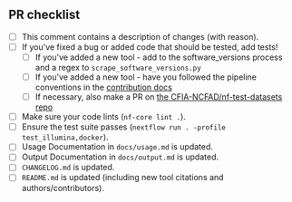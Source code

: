 <!--
# CFIA-NCFAD/nf-flu pull request

Many thanks for contributing to CFIA-NCFAD/nf-flu!

Please fill in the appropriate checklist below (delete whatever is not relevant).
These are the most common things requested on pull requests (PRs).

Remember that PRs should be made against the dev branch, unless you're preparing a pipeline release.

Learn more about contributing: [CONTRIBUTING.md](https://github.com/CFIA-NCFAD/nf-flu/tree/master/.github/CONTRIBUTING.md)
-->

## PR checklist

- [ ] This comment contains a description of changes (with reason).
- [ ] If you've fixed a bug or added code that should be tested, add tests!
  - [ ] If you've added a new tool - add to the software_versions process and a regex to `scrape_software_versions.py`
  - [ ] If you've added a new tool - have you followed the pipeline conventions in the [contribution docs](https://github.com/CFIA-NCFAD/nf-flu/tree/master/.github/CONTRIBUTING.md)
  - [ ] If necessary, also make a PR on [the CFIA-NCFAD/nf-test-datasets repo](https://github.com/CFIA-NCFAD/nf-test-datasets/pull/new)
- [ ] Make sure your code lints (`nf-core lint .`).
- [ ] Ensure the test suite passes (`nextflow run . -profile test_illumina,docker`).
- [ ] Usage Documentation in `docs/usage.md` is updated.
- [ ] Output Documentation in `docs/output.md` is updated.
- [ ] `CHANGELOG.md` is updated.
- [ ] `README.md` is updated (including new tool citations and authors/contributors).
